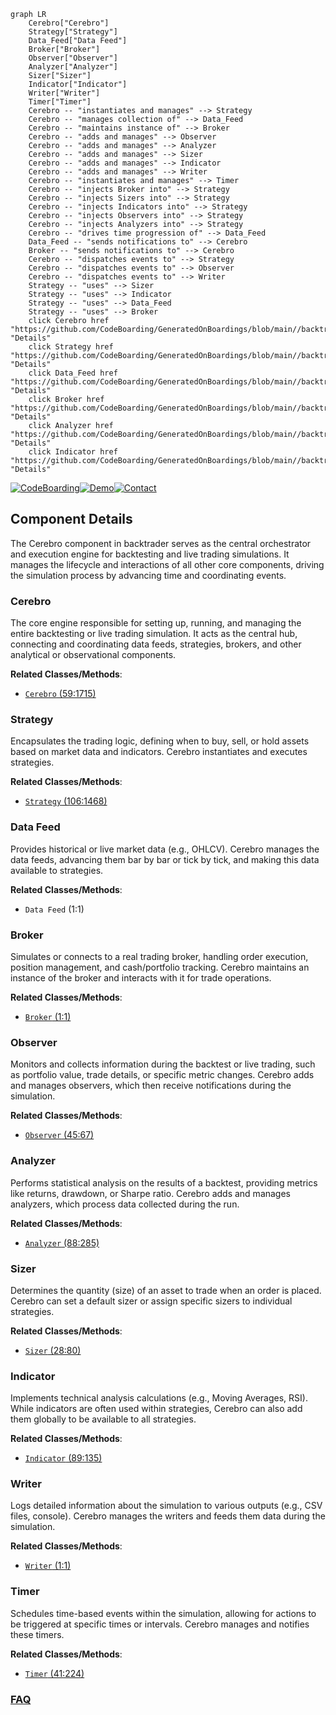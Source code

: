 ```mermaid
graph LR
    Cerebro["Cerebro"]
    Strategy["Strategy"]
    Data_Feed["Data Feed"]
    Broker["Broker"]
    Observer["Observer"]
    Analyzer["Analyzer"]
    Sizer["Sizer"]
    Indicator["Indicator"]
    Writer["Writer"]
    Timer["Timer"]
    Cerebro -- "instantiates and manages" --> Strategy
    Cerebro -- "manages collection of" --> Data_Feed
    Cerebro -- "maintains instance of" --> Broker
    Cerebro -- "adds and manages" --> Observer
    Cerebro -- "adds and manages" --> Analyzer
    Cerebro -- "adds and manages" --> Sizer
    Cerebro -- "adds and manages" --> Indicator
    Cerebro -- "adds and manages" --> Writer
    Cerebro -- "instantiates and manages" --> Timer
    Cerebro -- "injects Broker into" --> Strategy
    Cerebro -- "injects Sizers into" --> Strategy
    Cerebro -- "injects Indicators into" --> Strategy
    Cerebro -- "injects Observers into" --> Strategy
    Cerebro -- "injects Analyzers into" --> Strategy
    Cerebro -- "drives time progression of" --> Data_Feed
    Data_Feed -- "sends notifications to" --> Cerebro
    Broker -- "sends notifications to" --> Cerebro
    Cerebro -- "dispatches events to" --> Strategy
    Cerebro -- "dispatches events to" --> Observer
    Cerebro -- "dispatches events to" --> Writer
    Strategy -- "uses" --> Sizer
    Strategy -- "uses" --> Indicator
    Strategy -- "uses" --> Data_Feed
    Strategy -- "uses" --> Broker
    click Cerebro href "https://github.com/CodeBoarding/GeneratedOnBoardings/blob/main//backtrader/Cerebro.md" "Details"
    click Strategy href "https://github.com/CodeBoarding/GeneratedOnBoardings/blob/main//backtrader/Strategy.md" "Details"
    click Data_Feed href "https://github.com/CodeBoarding/GeneratedOnBoardings/blob/main//backtrader/Data_Feed.md" "Details"
    click Broker href "https://github.com/CodeBoarding/GeneratedOnBoardings/blob/main//backtrader/Broker.md" "Details"
    click Analyzer href "https://github.com/CodeBoarding/GeneratedOnBoardings/blob/main//backtrader/Analyzer.md" "Details"
    click Indicator href "https://github.com/CodeBoarding/GeneratedOnBoardings/blob/main//backtrader/Indicator.md" "Details"
```
[![CodeBoarding](https://img.shields.io/badge/Generated%20by-CodeBoarding-9cf?style=flat-square)](https://github.com/CodeBoarding/GeneratedOnBoardings)[![Demo](https://img.shields.io/badge/Try%20our-Demo-blue?style=flat-square)](https://www.codeboarding.org/demo)[![Contact](https://img.shields.io/badge/Contact%20us%20-%20contact@codeboarding.org-lightgrey?style=flat-square)](mailto:contact@codeboarding.org)

## Component Details

The Cerebro component in backtrader serves as the central orchestrator and execution engine for backtesting and live trading simulations. It manages the lifecycle and interactions of all other core components, driving the simulation process by advancing time and coordinating events.

### Cerebro
The core engine responsible for setting up, running, and managing the entire backtesting or live trading simulation. It acts as the central hub, connecting and coordinating data feeds, strategies, brokers, and other analytical or observational components.


**Related Classes/Methods**:

- <a href="https://github.com/mementum/backtrader/blob/master/backtrader/cerebro.py#L59-L1715" target="_blank" rel="noopener noreferrer">`Cerebro` (59:1715)</a>


### Strategy
Encapsulates the trading logic, defining when to buy, sell, or hold assets based on market data and indicators. Cerebro instantiates and executes strategies.


**Related Classes/Methods**:

- <a href="https://github.com/mementum/backtrader/blob/master/backtrader/strategy.py#L106-L1468" target="_blank" rel="noopener noreferrer">`Strategy` (106:1468)</a>


### Data Feed
Provides historical or live market data (e.g., OHLCV). Cerebro manages the data feeds, advancing them bar by bar or tick by tick, and making this data available to strategies.


**Related Classes/Methods**:

- `Data Feed` (1:1)


### Broker
Simulates or connects to a real trading broker, handling order execution, position management, and cash/portfolio tracking. Cerebro maintains an instance of the broker and interacts with it for trade operations.


**Related Classes/Methods**:

- <a href="https://github.com/mementum/backtrader/blob/master/backtrader/broker.py#L1-L1" target="_blank" rel="noopener noreferrer">`Broker` (1:1)</a>


### Observer
Monitors and collects information during the backtest or live trading, such as portfolio value, trade details, or specific metric changes. Cerebro adds and manages observers, which then receive notifications during the simulation.


**Related Classes/Methods**:

- <a href="https://github.com/mementum/backtrader/blob/master/backtrader/observer.py#L45-L67" target="_blank" rel="noopener noreferrer">`Observer` (45:67)</a>


### Analyzer
Performs statistical analysis on the results of a backtest, providing metrics like returns, drawdown, or Sharpe ratio. Cerebro adds and manages analyzers, which process data collected during the run.


**Related Classes/Methods**:

- <a href="https://github.com/mementum/backtrader/blob/master/backtrader/analyzer.py#L88-L285" target="_blank" rel="noopener noreferrer">`Analyzer` (88:285)</a>


### Sizer
Determines the quantity (size) of an asset to trade when an order is placed. Cerebro can set a default sizer or assign specific sizers to individual strategies.


**Related Classes/Methods**:

- <a href="https://github.com/mementum/backtrader/blob/master/backtrader/sizer.py#L28-L80" target="_blank" rel="noopener noreferrer">`Sizer` (28:80)</a>


### Indicator
Implements technical analysis calculations (e.g., Moving Averages, RSI). While indicators are often used within strategies, Cerebro can also add them globally to be available to all strategies.


**Related Classes/Methods**:

- <a href="https://github.com/mementum/backtrader/blob/master/backtrader/indicator.py#L89-L135" target="_blank" rel="noopener noreferrer">`Indicator` (89:135)</a>


### Writer
Logs detailed information about the simulation to various outputs (e.g., CSV files, console). Cerebro manages the writers and feeds them data during the simulation.


**Related Classes/Methods**:

- <a href="https://github.com/mementum/backtrader/blob/master/backtrader/writer.py#L1-L1" target="_blank" rel="noopener noreferrer">`Writer` (1:1)</a>


### Timer
Schedules time-based events within the simulation, allowing for actions to be triggered at specific times or intervals. Cerebro manages and notifies these timers.


**Related Classes/Methods**:

- <a href="https://github.com/mementum/backtrader/blob/master/backtrader/timer.py#L41-L224" target="_blank" rel="noopener noreferrer">`Timer` (41:224)</a>




### [FAQ](https://github.com/CodeBoarding/GeneratedOnBoardings/tree/main?tab=readme-ov-file#faq)